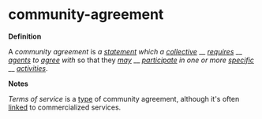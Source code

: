 # community-agreement

**Definition**

A _community agreement_ is _a_ [_statement_](state.md) _which a_ [_collective_](../../terms/collective/) __ [_requires_](require.md) __ [_agents_](agent.md) _to_ [_agree_](agree.md) _with_ so that they [_may_](may.md) __ [_participate_](participate.md) _in one or more_ [_specific_](specific.md) __ [_activities_](activity.md).

**Notes**

_Terms of service_ is a [type](type.md) of community agreement, although it's often [linked](link.md) to commercialized services.
